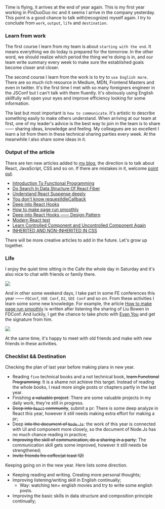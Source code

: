 <!--
abbrlink: 5rbl6qc5
-->

Time is flying, it arrives at the end of year again. This is my first year working in PinDuoDuo inc and it seems I arrive in the company yesterday. This point is a good chance to talk with(recognize) myself again. I try to conclude from `work`, `output`, `life` and `destination`.

### Learn from work

The first course I learn from my team is about `starting with the end`. It means everything we do today is prepared for the tomorrow. In the other word, we should realize which period the thing we're doing is in, and our team write summary every week to make sure the established goals become closer and closer.

The second course I learn from the work is to try to `use English more`. There are so much rich resource in Medium, MDN, Frontend Masters and even in twitter. It's the first time I met with so many foreigners engineer in the JSConf but I can't talk with them fluently. It's obviously using English skillfully will open your eyes and improve efficiency looking for some information.

The last but most important is `how to communicate`. It's artistic to describe something easily to make others understand. When arriving at our team at first, one of my leader's advice is the best way to join in the team is to share —— sharing ideas, knowledge and feeling. My colleagues are so excellent I learn a lot from them in these technical sharing parties every week. At the meanwhile I also share some ideas in it.

### Output of the article

There are ten new articles added to [my blog](https://github.com/MuYunyun/blog), the direction is to talk about React, JavaScript, CSS and so on. If there are mistakes in it, welcome [point out](https://github.com/MuYunyun/blog/issues/new).

* [Introduction To Functional Programming](http://muyunyun.cn/posts/8b09c168/)
* [Do Search In Data Structure Of React Fiber](http://muyunyun.cn/posts/9f41fc98/)
* [Understand React Suspense deeply](http://muyunyun.cn/posts/44b01006/)
* [You don't know requestIdleCallback](http://muyunyun.cn/posts/ba7c84ae/)
* [Deep into React Hooks](http://muyunyun.cn/posts/290a4219/)
* [How to make page run smoothly](http://muyunyun.cn/posts/a1be1d41/)
* [Deep into React Hooks —— Design Pattern](http://muyunyun.cn/posts/32fb0f08/)
* [Modern React test](http://muyunyun.cn/posts/76ba81e7/)
* [Learn Controlled Component and Uncontrolled Component Again](http://muyunyun.cn/posts/8bdf2cdf/)
* [INHERITED AND NON-INHERITED IN CSS](http://muyunyun.cn/posts/33fba87f/)

There will be more creative articles to add in the future. Let's grow up together.

### Life

I enjoy the quiet time sitting in the Cafe the whole day in Saturday and it's also nice to chat with friends or family there.

![](http://with.muyunyun.cn/65758e96048af8ff1fd619ba1abc834a.jpg-400)

And in other some weekend days, I take part in some FE conferences this year —— `FDConf`, `VUE Conf`, `D2`, `SEE Conf` and so on. From these activities I learn some some new knowledge. For example, the article [How to make page run smoothly](http://muyunyun.cn/posts/a1be1d41/) is written after listening the sharing of Liu Bowen in FDConf. And luckily, I get the chance to take photo with [Evan You](https://twitter.com/youyuxi) and get the
signature from him.

![](http://with.muyunyun.cn/27a9372dcab28c9c15e1b273096b2680.jpg-300)

At the same time, it's happy to meet with old friends and make with new friends in these activities.

### Checklist && Destination

Checking the plan of last year before making plans in new year.

* Reading `five` technical books and a not technical book, ~~learn Functional Programming~~: It is a shame not achieve this target. Instead of reading the whole books, I read more single posts or chapters partly in the last year.
* Finishing ~~a valuable project~~: There are some valuable projects in my daily work, they're still in progress.
* ~~Deep into `React` community~~, submit a pr: There is some deep analyze in React this year, however it still needs making extra effort for making a pr;
* Deep ~~into the document of `Node.Js`~~: the work of this year is connected with UI and component more closely, so the document of Node.Js has no much chance reading in practice;
* ~~Improving the skill of communication, do a sharing in a party~~: The communication skill gets some improved, however it still needs be strengthened;
* ~~Invite friends fro coffee(at least 12)~~

Keeping going on in the new year. Here lists some direction.

* Keeping reading and writing. Creating more personal thoughts;
* Improving listening/writing skill in English continually;
  * Way: watching ten+ english movies and try to write some english posts.
* Improving the basic skills in data structure and composition principle continually;
